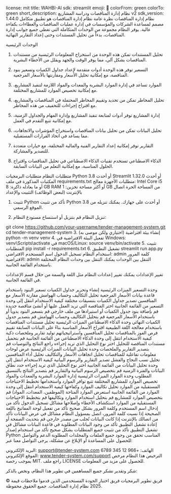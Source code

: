 license: mit title: WAHBI-AI sdk: streamlit emoji: 🚀 colorFrom: green colorTo: green short_description: نظام إدارة المناقصات ودراسة المشاريع v2 sdk_version: 1.44.0
نظام إدارة المناقصات
نظرة عامة
نظام إدارة المناقصات هو تطبيق متكامل مصمم لمساعدة الشركات والمؤسسات في إدارة عمليات المناقصات والعطاءات بكفاءة عالية. يوفر النظام مجموعة من الوحدات المتكاملة التي تغطي جميع جوانب إدارة المناقصات، بدءاً من تحليل المستندات وحتى إعداد التقارير النهائية.

الوحدات الرئيسية
1. تحليل المستندات
تمكن هذه الوحدة من استخراج المعلومات الرئيسية من مستندات المناقصات بشكل آلي، مما يوفر الوقت والجهد ويقلل من الأخطاء البشرية.

2. التسعير
توفر هذه الوحدة أدوات متقدمة لإعداد جداول الكميات وتسعير بنود المناقصة، مع إمكانية تحليل الأسعار ومقارنتها بالأسعار المرجعية.

3. الموارد
تساعد في إدارة الموارد البشرية والمعدات والمواد اللازمة لتنفيذ المشاريع، مع إمكانية تخصيص الموارد للمشاريع المختلفة.

4. تحليل المخاطر
تمكن من تحديد وتقييم المخاطر المحتملة في المناقصات والمشاريع، مع اقتراح إجراءات للتخفيف من هذه المخاطر.

5. إدارة المشاريع
توفر أدوات لمتابعة تنفيذ المشاريع وإدارة المهام والجداول الزمنية، مع إمكانية تتبع التقدم في العمل.

6. تحليل البيانات
تمكن من تحليل بيانات المناقصات واستخراج المؤشرات والاتجاهات، مما يساعد في اتخاذ القرارات المستقبلية.

7. التقارير
توفر إمكانية إعداد التقارير الفنية والمالية المختلفة، مع خيارات متعددة للتصدير والمشاركة.

8. الذكاء الاصطناعي
تستخدم تقنيات الذكاء الاصطناعي في تحليل المناقصات واقتراح الحلول المناسبة، مع إمكانية التعلم من البيانات السابقة.

متطلبات النظام
متطلبات البرمجيات
Python 3.8 أو أحدث
Streamlit 1.32.0 أو أحدث
المكتبات المذكورة في ملف requirements.txt
متطلبات الأجهزة
معالج: Intel Core i5 أو ما يعادله
ذاكرة: 8 GB RAM أو أكثر
مساحة تخزين: 1 GB من المساحة الحرة
اتصال بالإنترنت (لبعض الوظائف)
التثبيت والإعداد
1. تثبيت Python
تأكد من تثبيت Python 3.8 أو أحدث على جهازك. يمكنك تنزيله من الموقع الرسمي.

2. تنزيل النظام
قم بتنزيل أو استنساخ مستودع النظام:

git clone https://github.com/your-username/tender-management-system.git
cd tender-management-system
3. إنشاء بيئة افتراضية (اختياري ولكن موصى به)
python -m venv venv
4. تفعيل البيئة الافتراضية
في Windows:
venv\Scripts\activate
في macOS/Linux:
source venv/bin/activate
5. تثبيت المتطلبات
pip install -r requirements.txt
6. تشغيل التطبيق
streamlit run app.py
استخدام النظام
تسجيل الدخول
اسم المستخدم الافتراضي: admin
كلمة المرور الافتراضية: admin
التنقل بين الوحدات
يمكنك التنقل بين وحدات النظام المختلفة باستخدام القائمة الجانبية.

تغيير الإعدادات
يمكنك تغيير إعدادات النظام مثل اللغة والسمة من خلال قسم الإعدادات في القائمة الجانبية.

وحدة التسعير
الميزات الرئيسية
إنشاء وتحرير جداول الكميات
تسعير البنود باستخدام قاعدة بيانات الأسعار المرجعية
تحليل التكاليف وحساب الهوامش
مقارنة الأسعار مع المنافسين
تصدير جداول الكميات بتنسيقات مختلفة
كيفية الاستخدام
انتقل إلى وحدة التسعير من القائمة الجانبية
اختر المناقصة التي تريد العمل عليها أو أنشئ مناقصة جديدة
قم بإضافة بنود جدول الكميات أو استيرادها من ملف خارجي
قم بتسعير البنود يدوياً أو باستخدام الأسعار المرجعية
قم بتحليل التكاليف وحساب الهوامش
قم بتصدير جدول الكميات النهائي
وحدة الذكاء الاصطناعي
الميزات الرئيسية
تحليل مستندات المناقصات باستخدام معالجة اللغة الطبيعية
اقتراح الأسعار المناسبة بناءً على البيانات السابقة
تقييم فرص الفوز بالمناقصات
تحليل المنافسين واستراتيجياتهم
توليد تقارير وملخصات ذكية
كيفية الاستخدام
انتقل إلى وحدة الذكاء الاصطناعي من القائمة الجانبية
قم بتحميل مستندات المناقصة للتحليل
اختر نوع التحليل الذي تريد إجراءه
راجع النتائج والتوصيات
قم بتصدير التقارير والملخصات
وحدة تحليل البيانات
الميزات الرئيسية
عرض لوحات معلومات تفاعلية للمناقصات
تحليل اتجاهات الأسعار والتكاليف
تحليل أداء المنافسين
تحليل نسب النجاح والفشل
تصدير التقارير والرسوم البيانية
كيفية الاستخدام
انتقل إلى وحدة تحليل البيانات من القائمة الجانبية
اختر نوع التحليل الذي تريد إجراءه
حدد نطاق البيانات والفترة الزمنية
قم بتخصيص الرسوم البيانية والتقارير
قم بتصدير النتائج بالتنسيق المطلوب
وحدة الموارد
الميزات الرئيسية
إدارة الموارد البشرية والمعدات والمواد
تخصيص الموارد للمشاريع المختلفة
تتبع توافر الموارد واستخدامها
تخطيط الاحتياجات المستقبلية من الموارد
تحليل تكاليف الموارد وكفاءتها
كيفية الاستخدام
انتقل إلى وحدة الموارد من القائمة الجانبية
استعرض الموارد المتاحة (الموظفين، المعدات، المواد)
قم بتخصيص الموارد للمشاريع
قم بتحليل استخدام الموارد وتكاليفها
قم بتخطيط الاحتياجات المستقبلية من الموارد
استكشاف الأخطاء وإصلاحها
مشاكل تسجيل الدخول
تأكد من إدخال اسم المستخدم وكلمة المرور بشكل صحيح
تأكد من تفعيل لوحة المفاتيح باللغة الصحيحة
إذا نسيت كلمة المرور، اتصل بمسؤول النظام
مشاكل في عرض البيانات
تأكد من اتصالك بالإنترنت إذا كانت البيانات تُجلب من مصدر خارجي
قم بتحديث الصفحة أو إعادة تشغيل التطبيق
تأكد من وجود البيانات المطلوبة في قاعدة البيانات
مشاكل في تشغيل التطبيق
تأكد من تثبيت جميع المتطلبات بشكل صحيح
تأكد من استخدام إصدار Python المناسب
تحقق من وجود جميع الملفات والمجلدات المطلوبة
الدعم والتواصل
للحصول على المساعدة أو الإبلاغ عن مشكلة، يرجى التواصل معنا عبر:

البريد الإلكتروني: support@tender-system.com
الهاتف: +966 12 345 6789
الموقع الإلكتروني: www.tender-system.com/support
الترخيص
هذا النظام مرخص بموجب رخصة MIT. راجع ملف LICENSE للحصول على مزيد من المعلومات.

شكر وتقدير
نشكر جميع المساهمين في تطوير هذا النظام، ونخص بالذكر:

فريق تطوير البرمجيات
فريق اختبار الجودة
المستخدمين الذين قدموا ملاحظات قيمة
© 2025 نظام إدارة المناقصات. جميع الحقوق محفوظة.
